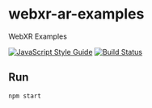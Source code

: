# webxr-ar-examples

WebXR Examples

[![JavaScript Style Guide](https://img.shields.io/badge/code_style-standard-brightgreen.svg)](https://standardjs.com)
[![Build Status](https://travis-ci.org/francesco-strazzullo/webxr-ar-examples.svg?branch=master)](https://travis-ci.org/francesco-strazzullo/webxr-ar-examples)

## Run
    npm start